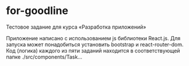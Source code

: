# for-goodline
 Тестовое задание для курса «Разработка приложений»

 Приложение написано с использованием js библиотеки React.js. Для запуска может понадобиться установить bootstrap и react-router-dom.
 Код (логика) каждого из пяти заданий находится в соответствующей папке ./src/components/Task...
